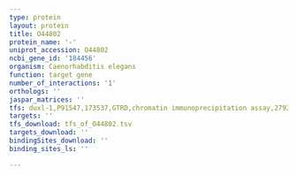 ```yaml
---
type: protein
layout: protein
title: O44802
protein_name: '-'
uniprot_accession: O44802
ncbi_gene_id: '184456'
organism: Caenorhabditis elegans
function: target gene
number_of_interactions: '1'
orthologs: ''
jaspar_matrices: ''
tfs: duxl-1,P91547,173537,GTRD,chromatin immunoprecipitation assay,27924024%5Buid%5D,No
targets: ''
tfs_download: tfs_of_O44802.tsv
targets_download: ''
bindingSites_download: ''
binding_sites_ls: ''

---
```


